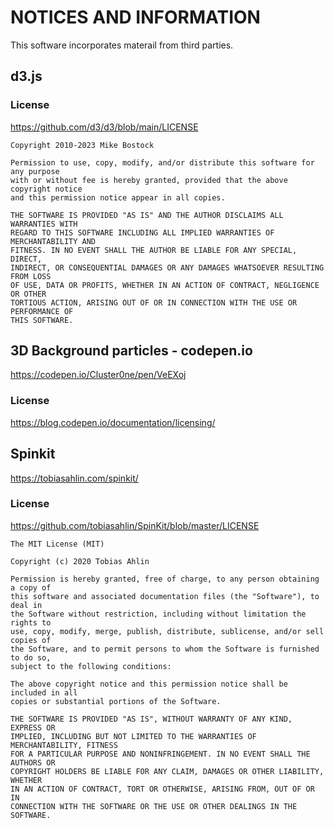 # NOTICES AND INFORMATION

This software incorporates materail from third parties.

## d3.js

### License

https://github.com/d3/d3/blob/main/LICENSE

```
Copyright 2010-2023 Mike Bostock

Permission to use, copy, modify, and/or distribute this software for any purpose
with or without fee is hereby granted, provided that the above copyright notice
and this permission notice appear in all copies.

THE SOFTWARE IS PROVIDED "AS IS" AND THE AUTHOR DISCLAIMS ALL WARRANTIES WITH
REGARD TO THIS SOFTWARE INCLUDING ALL IMPLIED WARRANTIES OF MERCHANTABILITY AND
FITNESS. IN NO EVENT SHALL THE AUTHOR BE LIABLE FOR ANY SPECIAL, DIRECT,
INDIRECT, OR CONSEQUENTIAL DAMAGES OR ANY DAMAGES WHATSOEVER RESULTING FROM LOSS
OF USE, DATA OR PROFITS, WHETHER IN AN ACTION OF CONTRACT, NEGLIGENCE OR OTHER
TORTIOUS ACTION, ARISING OUT OF OR IN CONNECTION WITH THE USE OR PERFORMANCE OF
THIS SOFTWARE.
```

## 3D Background particles - codepen.io

https://codepen.io/Cluster0ne/pen/VeEXoj

### License

https://blog.codepen.io/documentation/licensing/

## Spinkit

https://tobiasahlin.com/spinkit/

### License

https://github.com/tobiasahlin/SpinKit/blob/master/LICENSE

```
The MIT License (MIT)

Copyright (c) 2020 Tobias Ahlin

Permission is hereby granted, free of charge, to any person obtaining a copy of
this software and associated documentation files (the "Software"), to deal in
the Software without restriction, including without limitation the rights to
use, copy, modify, merge, publish, distribute, sublicense, and/or sell copies of
the Software, and to permit persons to whom the Software is furnished to do so,
subject to the following conditions:

The above copyright notice and this permission notice shall be included in all
copies or substantial portions of the Software.

THE SOFTWARE IS PROVIDED "AS IS", WITHOUT WARRANTY OF ANY KIND, EXPRESS OR
IMPLIED, INCLUDING BUT NOT LIMITED TO THE WARRANTIES OF MERCHANTABILITY, FITNESS
FOR A PARTICULAR PURPOSE AND NONINFRINGEMENT. IN NO EVENT SHALL THE AUTHORS OR
COPYRIGHT HOLDERS BE LIABLE FOR ANY CLAIM, DAMAGES OR OTHER LIABILITY, WHETHER
IN AN ACTION OF CONTRACT, TORT OR OTHERWISE, ARISING FROM, OUT OF OR IN
CONNECTION WITH THE SOFTWARE OR THE USE OR OTHER DEALINGS IN THE SOFTWARE.
```